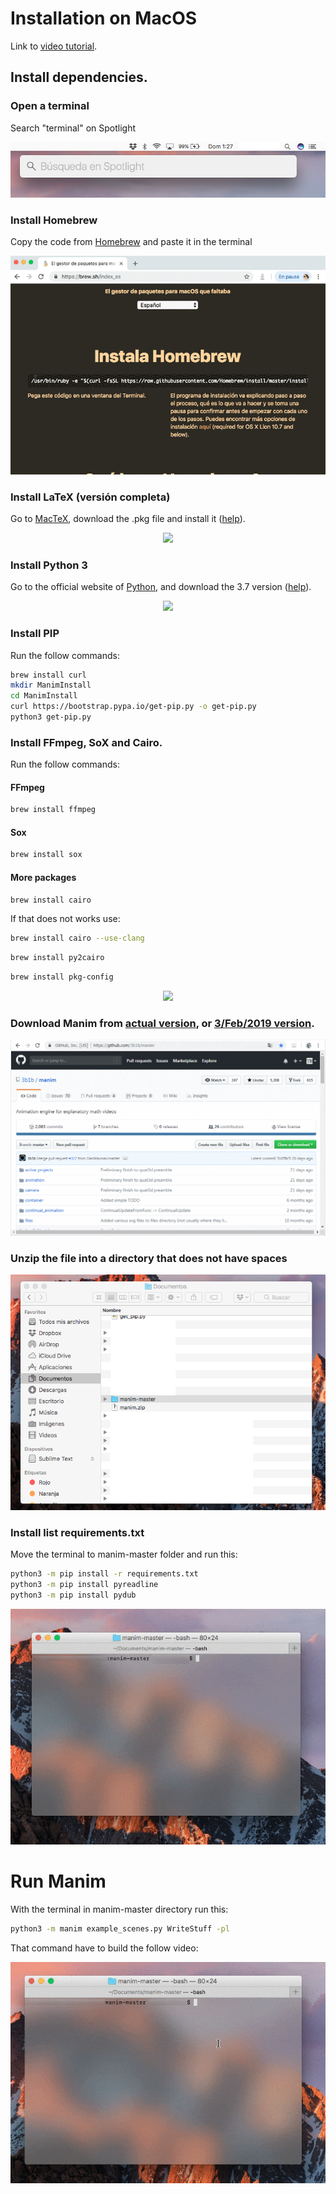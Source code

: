 # Installation on MacOS

Link to [video tutorial](https://www.youtube.com/watch?v=uZj_GQc6pN4).

## Install dependencies.

### Open a terminal 
Search "terminal" on Spotlight

<p align="center"><img src ="/English/0_instalation/macOS/gifs/terminal.png" /></p>

### Install Homebrew
Copy the code from [Homebrew](https://brew.sh) and paste it in the terminal

<p align="center"><img src ="/English/0_instalation/macOS/gifs/MacP1.gif" /></p>

### Install LaTeX (versión completa)
Go to [MacTeX](http://www.tug.org/mactex/), download the .pkg file and install it ([help](https://www.youtube.com/watch?v=5CNmIaRxS20)).

<p align="center"><img src ="/English/0_instalation/macOS/gifs/MacP2.gif" /></p>

### Install Python 3
Go to the official website of [Python](https://www.python.org/), and download the 3.7 version ([help](https://www.youtube.com/watch?v=0hGzGdRQeak)).

<p align="center"><img src ="/English/0_instalation/macOS/gifs/MacP3.gif" /></p>

### Install PIP
Run the follow commands:

```sh
brew install curl
mkdir ManimInstall
cd ManimInstall
curl https://bootstrap.pypa.io/get-pip.py -o get-pip.py
python3 get-pip.py
```

### Install FFmpeg, SoX and Cairo.
Run the follow commands:

#### FFmpeg
```sh
brew install ffmpeg
```
#### Sox
```sh
brew install sox
```
#### More packages
```sh
brew install cairo
```

If that does not works use:

```sh
brew install cairo --use-clang
```

```sh
brew install py2cairo
```

```sh
brew install pkg-config
```

<p align="center"><img src ="/English/0_instalation/macOS/gifs/MacP5.gif" /></p>

### Download Manim from [actual version](https://github.com/3b1b/manim), or [3/Feb/2019 version](https://github.com/3b1b/manim/tree/3b088b12843b7a4459fe71eba96b70edafb7aa78).

<p align="center"><img src ="/English/0_instalation/macOS/gifs/DescargarManim.gif" /></p>

### Unzip the file into a directory that does not have spaces

<p align="center"><img src ="/English/0_instalation/macOS/gifs/pd.png" /></p>

### Install list requirements.txt
Move the terminal to manim-master folder and run this:

```sh
python3 -m pip install -r requirements.txt
python3 -m pip install pyreadline
python3 -m pip install pydub
```

<p align="center"><img src ="/English/0_instalation/macOS/gifs/MacP6.gif" /></p>

# Run Manim

With the terminal in manim-master directory run this:

```sh
python3 -m manim example_scenes.py WriteStuff -pl
```

That command have to build the follow video:

<p align="center"><img src ="/English/0_instalation/macOS/gifs/MacP8.gif" /></p>

